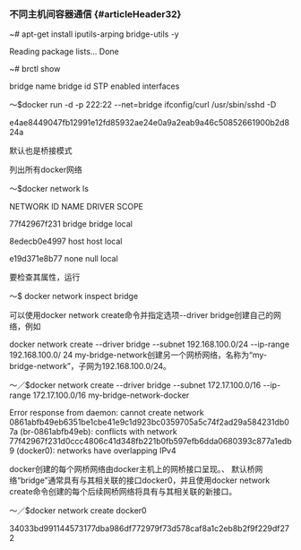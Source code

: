 ### 不同主机间容器通信 {#articleHeader32}

~\# apt-get install iputils-arping bridge-utils -y

Reading package lists... Done

~\# brctl show

bridge name    bridge id        STP enabled    interfaces

～$docker run -d -p 222:22  --net=bridge ifconfig/curl  /usr/sbin/sshd -D

e4ae8449047fb12991e12fd85932ae24e0a9a2eab9a46c50852661900b2d824a

默认也是桥接模式

列出所有docker网络

～$docker network ls

NETWORK ID          NAME                DRIVER              SCOPE

77f42967f231        bridge              bridge              local

8edecb0e4997        host                host                local

e19d371e8b77        none                null                local

要检查其属性，运行

～$ docker network inspect bridge

可以使用docker network create命令并指定选项--driver bridge创建自己的网络，例如

docker network create --driver bridge --subnet 192.168.100.0/24 --ip-range 192.168.100.0/ 24 my-bridge-network创建另一个网桥网络，名称为“my-bridge-network”，子网为192.168.100.0/24。

～／$docker network create --driver bridge --subnet 172.17.100.0/16 --ip-range 172.17.100.0/16  my-bridge-network-docker

Error response from daemon: cannot create network 0861abfb49eb6351be1cbe41e9c1d923bc0359705a5c74f2ad29a584231db07a \(br-0861abfb49eb\): conflicts with network 77f42967f231d0ccc4806c41d348fb221b0fb597efb6dda0680393c877a1edb9 \(docker0\): networks have overlapping IPv4

docker创建的每个网桥网络由docker主机上的网桥接口呈现。、 默认桥网络“bridge”通常具有与其相关联的接口docker0，并且使用docker network create命令创建的每个后续网桥网络将具有与其相关联的新接口。

～／$docker network create docker0

34033bd991144573177dba986df772979f73d578caf8a1c2eb8b2f9f229df272

